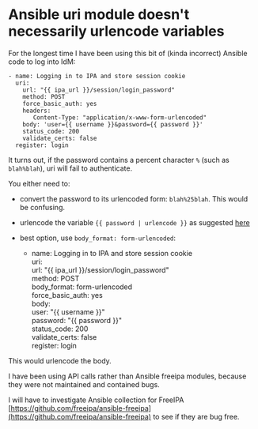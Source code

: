 # Ansible uri module doesn't necessarily urlencode variables

For the longest time I have been using this bit of (kinda incorrect) Ansible code to log into IdM:

```
- name: Logging in to IPA and store session cookie                            
  uri:                                                                        
    url: "{{ ipa_url }}/session/login_password"                           
    method: POST                                                              
    force_basic_auth: yes                                                     
    headers:                                                                  
       Content-Type: "application/x-www-form-urlencoded"                      
    body: 'user={{ username }}&password={{ password }}'    
    status_code: 200                                                          
    validate_certs: false                                                     
  register: login  
```

It turns out, if the password contains a percent character `%` (such as `blah%blah`), uri will fail to authenticate.

You either need to:

- convert the password to its urlencoded form: `blah%25blah`. This would be confusing.
- urlencode the variable `{{ password | urlencode }}` as suggested [here](https://github.com/ansible/ansible/issues/63511)
- best option, use `body_format: form-urlencoded`:

  - name: Logging in to IPA and store session cookie                            
    uri:                                                                        
      url: "{{ ipa_url }}/session/login_password"                           
      method: POST                                                              
      body_format: form-urlencoded                                              
      force_basic_auth: yes                                                     
      body:                                                                     
        user: "{{ username }}"                                            
        password: "{{ password }}"                                              
      status_code: 200                                                          
      validate_certs: false                                                     
    register: login

This would urlencode the body.

I have been using API calls rather than Ansible freeipa modules, because they were not maintained and contained bugs.

I will have to investigate Ansible collection for FreeIPA [https://github.com/freeipa/ansible-freeipa](https://github.com/freeipa/ansible-freeipa) to see if they are bug free.